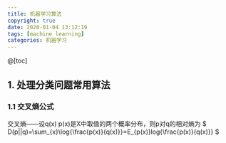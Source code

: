 ```yaml
---
title: 机器学习算法
copyright: true
date: 2020-01-04 13:12:19
tags: [machine learning]
categories: 机器学习
---
```


@[toc]

## 1. 处理分类问题常用算法

### 1.1 交叉熵公式

交叉熵——设q(x) p(x)是X中取值的两个概率分布，则p对q的相对熵为
$
D(p||q)=\sum_{x}\log{\frac{p(x)}{q(x)}}=E_{p(x)}log{\frac{p(x)}{q(x)}}
$




